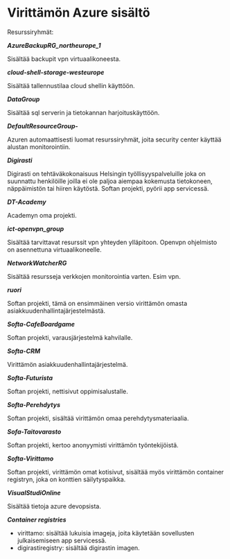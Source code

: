 # Virittämön Azure sisältö

Resurssiryhmät:

***AzureBackupRG_northeurope_1***

Sisältää backupit vpn virtuaalikoneesta.

***cloud-shell-storage-westeurope***

Sisältää tallennustilaa cloud shellin käyttöön.

***DataGroup***

Sisältää sql serverin ja tietokannan harjoituskäyttöön.

***DefaultResourceGroup-***

Azuren automaattisesti luomat resurssiryhmät, joita security center käyttää alustan monitorointiin.

***Digirasti***

Digirasti on tehtäväkokonaisuus Helsingin työllisyyspalveluille joka on suunnattu henkilöille joilla ei ole paljoa aiempaa kokemusta tietokoneen, näppäimistön tai hiiren käytöstä. Softan projekti, pyörii app servicessä.

***DT-Academy***

Academyn oma projekti.

***ict-openvpn_group***

Sisältää tarvittavat resurssit vpn yhteyden ylläpitoon. Openvpn ohjelmisto on asennettuna virtuaalikoneelle.

***NetworkWatcherRG***

Sisältää resursseja verkkojen monitorointia varten. Esim vpn.

***ruori***

Softan projekti, tämä on ensimmäinen versio virittämön omasta asiakkuudenhallintajärjestelmästä.

***Softa-CafeBoardgame***

Softan projekti, varausjärjestelmä kahvilalle.

***Softa-CRM***

Virittämön asiakkuudenhallintajärjestelmä.

***Softa-Futurista***

Softan projekti, nettisivut oppimisalustalle.

***Softa-Perehdytys***

Softan projekti, sisältää virittämön omaa perehdytysmateriaalia.

***Sofa-Taitovarasto***

Softan projekti, kertoo anonyymisti virittämön työntekijöistä.

***Softa-Virittamo***

Softan projekti, virittämön omat kotisivut, sisältää myös virittämön container registryn, joka on konttien säilytyspaikka.

***VisualStudiOnline***

Sisältää tietoja azure devopsista.

***Container registries***

- virittamo: sisältää lukuisia imageja, joita käytetään sovellusten julkaisemiseen app servicessä.
- digirastiregistry: sisältää digirastin imagen.
